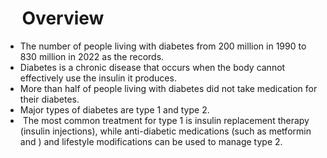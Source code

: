 #  	     			Overview



* The number of people living with diabetes  from 200 million in 1990 to 830 million in 2022 as the records.
* Diabetes is a chronic disease that occurs when the body cannot effectively use the insulin it produces.
* More than half of people living with diabetes did not take medication for their diabetes.
* Major types of diabetes are type 1 and type 2.
*  The most common treatment for type 1 is insulin replacement therapy (insulin injections), while anti-diabetic medications (such as metformin and ) and lifestyle modifications can be used to manage type 2.
